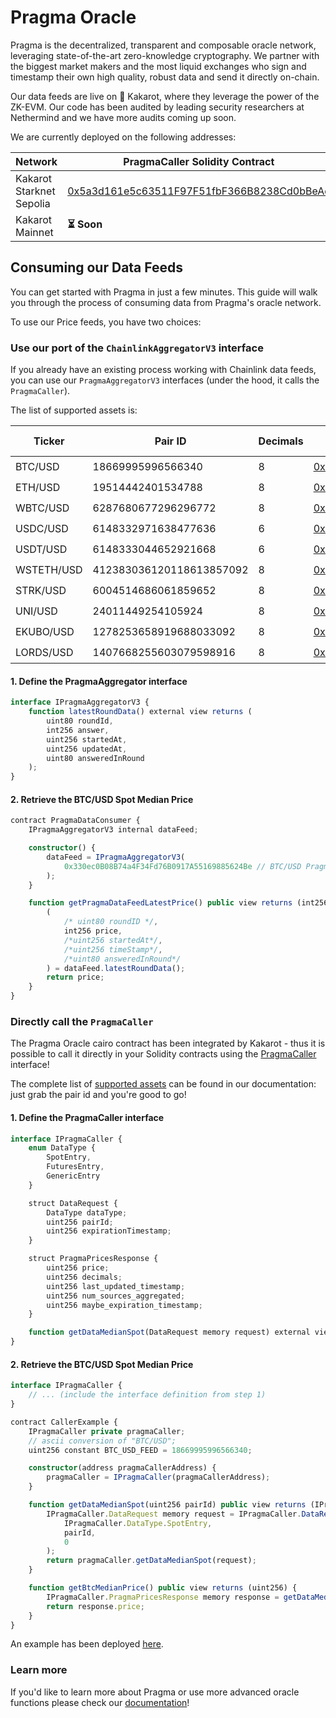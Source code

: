 # Pragma Oracle

Pragma is the decentralized, transparent and composable oracle network,
leveraging state-of-the-art zero-knowledge cryptography. We partner with the
biggest market makers and the most liquid exchanges who sign and timestamp their
own high quality, robust data and send it directly on-chain.

Our data feeds are live on 🥕 Kakarot, where they leverage the power of the
ZK-EVM. Our code has been audited by leading security researchers at Nethermind
and we have more audits coming up soon.

We are currently deployed on the following addresses:

| Network                  | PragmaCaller Solidity Contract                                                                                                   | Native Starknet Address (ignore if you're an EVM developer)       |
| ------------------------ | -------------------------------------------------------------------------------------------------------------------------------- | ----------------------------------------------------------------- |
| Kakarot Starknet Sepolia | [0x5a3d161e5c63511F97F51fbF366B8238Cd0bBeAc](https://sepolia.kakarotscan.org/address/0x5a3d161e5c63511F97F51fbF366B8238Cd0bBeAc) | 0x36031daa264c24520b11d93af622c848b2499b66b41d611bac95e13cfca131a |
| Kakarot Mainnet          | **⏳ Soon**                                                                                                                      | **⏳ Soon**                                                       |

## Consuming our Data Feeds

You can get started with Pragma in just a few minutes. This guide will walk you
through the process of consuming data from Pragma's oracle network.

To use our Price feeds, you have two choices:

### Use our port of the `ChainlinkAggregatorV3` interface

If you already have an existing process working with Chainlink data feeds, you
can use our `PragmaAggregatorV3` interfaces (under the hood, it calls the
`PragmaCaller`).

The list of supported assets is:

| Ticker     | Pair ID                  | Decimals | Kakarot Starknet Sepolia                                                                                                         | Kakarot Mainnet |
| ---------- | ------------------------ | -------- | -------------------------------------------------------------------------------------------------------------------------------- | --------------- |
| BTC/USD    | 18669995996566340        | 8        | [0x330ec0B08B74a4F34Fd76B0917A55169885624Be](https://sepolia.kakarotscan.org/address/0x330ec0B08B74a4F34Fd76B0917A55169885624Be) | **⏳ Soon**     |
| ETH/USD    | 19514442401534788        | 8        | [0xcD025F607AdB9542B77C69A29B7b9Aa32Bf06811](https://sepolia.kakarotscan.org/address/0xcD025F607AdB9542B77C69A29B7b9Aa32Bf06811) | **⏳ Soon**     |
| WBTC/USD   | 6287680677296296772      | 8        | [0x4604A5b10818638F751829A580362eD5a42b9E5E](https://sepolia.kakarotscan.org/address/0x4604A5b10818638F751829A580362eD5a42b9E5E) | **⏳ Soon**     |
| USDC/USD   | 6148332971638477636      | 6        | [0xa3C78F0fd24523d1D5A70e47086343A445976911](https://sepolia.kakarotscan.org/address/0xa3C78F0fd24523d1D5A70e47086343A445976911) | **⏳ Soon**     |
| USDT/USD   | 6148333044652921668      | 6        | [0x52880cAe955C88546134e7394B4305c2fA79faB8](https://sepolia.kakarotscan.org/address/0x52880cAe955C88546134e7394B4305c2fA79faB8) | **⏳ Soon**     |
| WSTETH/USD | 412383036120118613857092 | 8        | [0x5Ad588FDF6a8851c4098fC3aec535f0A66316C0F](https://sepolia.kakarotscan.org/address/0x5Ad588FDF6a8851c4098fC3aec535f0A66316C0F) | **⏳ Soon**     |
| STRK/USD   | 6004514686061859652      | 8        | [0x7225f3743668B2751075cd53D25B449ca9967718](https://sepolia.kakarotscan.org/address/0x7225f3743668B2751075cd53D25B449ca9967718) | **⏳ Soon**     |
| UNI/USD    | 24011449254105924        | 8        | [0x858FA2FacF63A3e529cAb4F5a02ceaFb590db2c1](https://sepolia.kakarotscan.org/address/0x858FA2FacF63A3e529cAb4F5a02ceaFb590db2c1) | **⏳ Soon**     |
| EKUBO/USD  | 1278253658919688033092   | 8        | [0xa07CC3ff0557fD0F01FFb004469103353D6126F4](https://sepolia.kakarotscan.org/address/0xa07CC3ff0557fD0F01FFb004469103353D6126F4) | **⏳ Soon**     |
| LORDS/USD  | 1407668255603079598916   | 8        | [0xac0e304dA34912C9eD1d29a212feC74B36Eea4d6](https://sepolia.kakarotscan.org/address/0xac0e304dA34912C9eD1d29a212feC74B36Eea4d6) | **⏳ Soon**     |

#### 1. Define the PragmaAggregator interface

```typescript
interface IPragmaAggregatorV3 {
    function latestRoundData() external view returns (
        uint80 roundId,
        int256 answer,
        uint256 startedAt,
        uint256 updatedAt,
        uint80 answeredInRound
    );
}
```

#### 2. Retrieve the BTC/USD Spot Median Price

```typescript
contract PragmaDataConsumer {
    IPragmaAggregatorV3 internal dataFeed;

    constructor() {
        dataFeed = IPragmaAggregatorV3(
            0x330ec0B08B74a4F34Fd76B0917A55169885624Be // BTC/USD Pragma Interface
        );
    }

    function getPragmaDataFeedLatestPrice() public view returns (int256) {
        (
            /* uint80 roundID */,
            int256 price,
            /*uint256 startedAt*/,
            /*uint256 timeStamp*/,
            /*uint80 answeredInRound*/
        ) = dataFeed.latestRoundData();
        return price;
    }
}
```

### Directly call the `PragmaCaller`

The Pragma Oracle cairo contract has been integrated by Kakarot - thus it is
possible to call it directly in your Solidity contracts using the
[PragmaCaller](https://github.com/kkrt-labs/kakarot/blob/main/solidity_contracts%2Fsrc%2FCairoPrecompiles%2FPragmaCaller.sol)
interface!

The complete list of
[supported assets](https://docs.pragma.build/Resources/Starknet/data-feeds/supported-assets)
can be found in our documentation: just grab the pair id and you're good to go!

#### 1. Define the PragmaCaller interface

```typescript
interface IPragmaCaller {
    enum DataType {
        SpotEntry,
        FuturesEntry,
        GenericEntry
    }

    struct DataRequest {
        DataType dataType;
        uint256 pairId;
        uint256 expirationTimestamp;
    }

    struct PragmaPricesResponse {
        uint256 price;
        uint256 decimals;
        uint256 last_updated_timestamp;
        uint256 num_sources_aggregated;
        uint256 maybe_expiration_timestamp;
    }

    function getDataMedianSpot(DataRequest memory request) external view returns (PragmaPricesResponse memory);
}
```

#### 2. Retrieve the BTC/USD Spot Median Price

```typescript
interface IPragmaCaller {
    // ... (include the interface definition from step 1)
}

contract CallerExample {
    IPragmaCaller private pragmaCaller;
    // ascii conversion of "BTC/USD";
    uint256 constant BTC_USD_FEED = 18669995996566340;

    constructor(address pragmaCallerAddress) {
        pragmaCaller = IPragmaCaller(pragmaCallerAddress);
    }

    function getDataMedianSpot(uint256 pairId) public view returns (IPragmaCaller.PragmaPricesResponse memory) {
        IPragmaCaller.DataRequest memory request = IPragmaCaller.DataRequest(
            IPragmaCaller.DataType.SpotEntry,
            pairId,
            0
        );
        return pragmaCaller.getDataMedianSpot(request);
    }

    function getBtcMedianPrice() public view returns (uint256) {
        IPragmaCaller.PragmaPricesResponse memory response = getDataMedianSpot(BTC_USD_FEED);
        return response.price;
    }
}
```

An example has been deployed
[here](https://sepolia.kakarotscan.org/address/0x3899D87a02eFaB864C9306DCd2EDe06B90f28B14).

### Learn more

If you'd like to learn more about Pragma or use more advanced oracle functions
please check our [documentation](https://docs.pragma.build/)!
